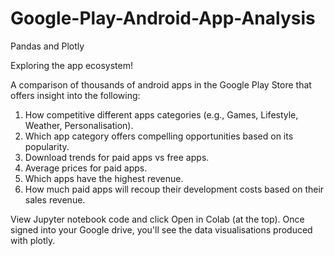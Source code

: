 # Google-Play-Android-App-Analysis

Pandas and Plotly

Exploring the app ecosystem!

A comparison of thousands of android apps in the Google Play Store that offers insight into the following: 

1. How competitive different apps categories (e.g., Games, Lifestyle, Weather, Personalisation).
2. Which app category offers compelling opportunities based on its popularity.
3. Download trends for paid apps vs free apps.
4. Average prices for paid apps.
5. Which apps have the highest revenue.
6. How much paid apps will recoup their development costs based on their sales revenue.

View Jupyter notebook code and click Open in Colab (at the top).
Once signed into your Google drive, you'll see the data visualisations produced with plotly.
